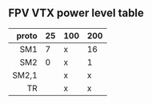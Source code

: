 ## FPV VTX power level table


|  proto | 25 | 100 | 200 |      
|-------:|----|-----|-----|
|     SM1| 7  |  x  |  16 |
|     SM2| 0  |  x  |  1  |
|   SM2,1|   |  x  |  x  |
|      TR|   |  x  |  x  |
